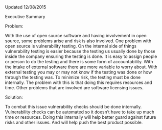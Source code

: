 Updated 12/08/2015

Executive Summary

Problem:

With the use of open source software and having involvement in open source, some problems arise and risk is also involved. One problem with open source is vulnerability testing. On the internal side of things vulnerability testing is easier because the testing us usually done by those inside the company ensuring the testing is done. It is easy to assign people or person to do the testing and there is some form of accountability. With the intake of external software there are more variable to worry about. With external testing you may or may not know if the testing was done or how through the testing was. To minimize risk, the testing must be done internally. The problem with this is that doing this requires resources and time. Other problems that are involved are software licensing issues.


Solution: 
	
To combat this issue vulnerability checks should be done internally. Vulnerability checks can be automated so
it doesn’t have to take up much time or resources. Doing this internally will help better guard against future risks 
and other issues. And will help push the best product possible.  






